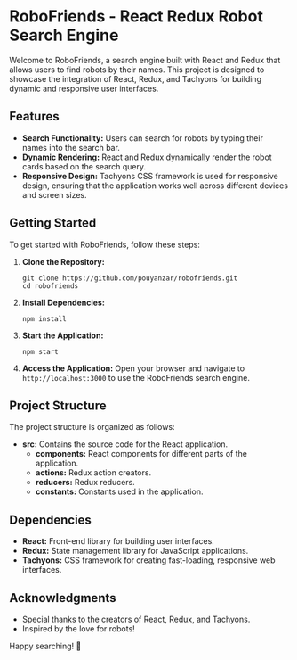 # RoboFriends - React Redux Robot Search Engine

Welcome to RoboFriends, a search engine built with React and Redux that allows users to find robots by their names. This project is designed to showcase the integration of React, Redux, and Tachyons for building dynamic and responsive user interfaces.

## Features

- **Search Functionality:** Users can search for robots by typing their names into the search bar.
- **Dynamic Rendering:** React and Redux dynamically render the robot cards based on the search query.
- **Responsive Design:** Tachyons CSS framework is used for responsive design, ensuring that the application works well across different devices and screen sizes.

## Getting Started

To get started with RoboFriends, follow these steps:

1. **Clone the Repository:**
   ```
   git clone https://github.com/pouyanzar/robofriends.git
   cd robofriends
   ```

2. **Install Dependencies:**
   ```
   npm install
   ```

3. **Start the Application:**
   ```
   npm start
   ```

4. **Access the Application:**
   Open your browser and navigate to `http://localhost:3000` to use the RoboFriends search engine.

## Project Structure

The project structure is organized as follows:

- **src:** Contains the source code for the React application.
  - **components:** React components for different parts of the application.
  - **actions:** Redux action creators.
  - **reducers:** Redux reducers.
  - **constants:** Constants used in the application.

## Dependencies

- **React:** Front-end library for building user interfaces.
- **Redux:** State management library for JavaScript applications.
- **Tachyons:** CSS framework for creating fast-loading, responsive web interfaces.

## Acknowledgments

- Special thanks to the creators of React, Redux, and Tachyons.
- Inspired by the love for robots!

Happy searching! 🤖
